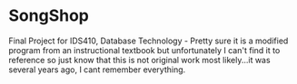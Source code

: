 # SongShop
Final Project for IDS410, Database Technology - Pretty sure it is a modified program from an instructional textbook but unfortunately I can't find it to reference so just know that this is not original work most likely...it was several years ago, I cant remember everything.
